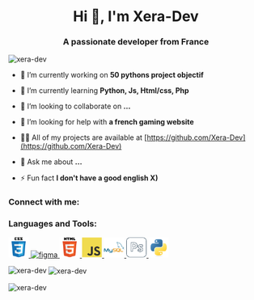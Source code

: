<h1 align="center">Hi 👋, I'm Xera-Dev</h1>
<h3 align="center">A passionate developer from France</h3>

<p align="left"> <img src="https://komarev.com/ghpvc/?username=xera-dev&label=Profile%20views&color=0e75b6&style=flat" alt="xera-dev" /> </p>


- 🔭 I’m currently working on **50 pythons project objectif**

- 🌱 I’m currently learning **Python, Js, Html/css, Php**

- 👯 I’m looking to collaborate on **...**

- 🤝 I’m looking for help with **a french gaming website**

- 👨‍💻 All of my projects are available at [https://github.com/Xera-Dev](https://github.com/Xera-Dev)

- 💬 Ask me about **...**

- ⚡ Fun fact **I don't have a good english X)**

<h3 align="left">Connect with me:</h3>
<p align="left">
</p>

<h3 align="left">Languages and Tools:</h3>
<p align="left"> <a href="https://www.w3schools.com/css/" target="_blank" rel="noreferrer"> <img src="https://raw.githubusercontent.com/devicons/devicon/master/icons/css3/css3-original-wordmark.svg" alt="css3" width="40" height="40"/> </a> <a href="https://www.figma.com/" target="_blank" rel="noreferrer"> <img src="https://www.vectorlogo.zone/logos/figma/figma-icon.svg" alt="figma" width="40" height="40"/> </a> <a href="https://www.w3.org/html/" target="_blank" rel="noreferrer"> <img src="https://raw.githubusercontent.com/devicons/devicon/master/icons/html5/html5-original-wordmark.svg" alt="html5" width="40" height="40"/> </a> <a href="https://developer.mozilla.org/en-US/docs/Web/JavaScript" target="_blank" rel="noreferrer"> <img src="https://raw.githubusercontent.com/devicons/devicon/master/icons/javascript/javascript-original.svg" alt="javascript" width="40" height="40"/> </a> <a href="https://www.mysql.com/" target="_blank" rel="noreferrer"> <img src="https://raw.githubusercontent.com/devicons/devicon/master/icons/mysql/mysql-original-wordmark.svg" alt="mysql" width="40" height="40"/> </a> <a href="https://www.photoshop.com/en" target="_blank" rel="noreferrer"> <img src="https://raw.githubusercontent.com/devicons/devicon/master/icons/photoshop/photoshop-line.svg" alt="photoshop" width="40" height="40"/> </a> <a href="https://www.python.org" target="_blank" rel="noreferrer"> <img src="https://raw.githubusercontent.com/devicons/devicon/master/icons/python/python-original.svg" alt="python" width="40" height="40"/> </a> </p>

<p><img align="left" src="https://github-readme-stats.vercel.app/api/top-langs?username=xera-dev&show_icons=true&locale=en&layout=compact" alt="xera-dev" /></p>

<p>&nbsp;<img align="center" src="https://github-readme-stats.vercel.app/api?username=xera-dev&show_icons=true&locale=en" alt="xera-dev" /></p>

<p><img align="center" src="https://github-readme-streak-stats.herokuapp.com/?user=xera-dev&" alt="xera-dev" /></p>
